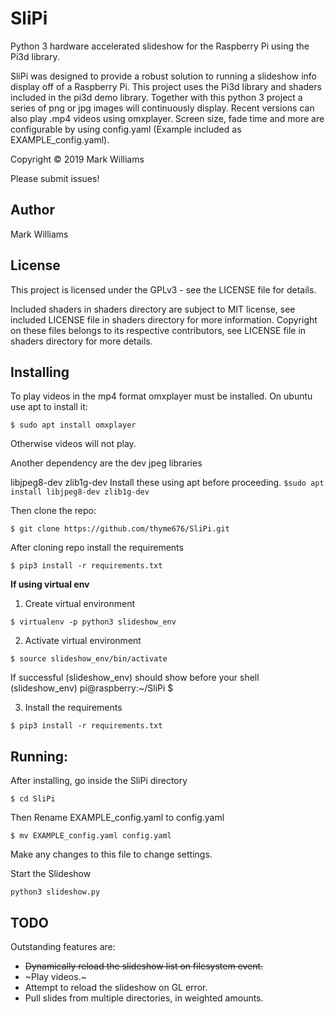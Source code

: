 # SliPi
Python 3 hardware accelerated slideshow for the Raspberry Pi using the Pi3d library.

SliPi was designed to provide a robust solution to running a slideshow info display off
of a Raspberry Pi. This project uses the Pi3d library and shaders included in the pi3d demo library.
Together with this python 3 project a series of png or jpg images will continuously display.
Recent versions can also play .mp4 videos using omxplayer.
Screen size, fade time and more are configurable by using config.yaml
(Example included as EXAMPLE_config.yaml).

Copyright © 2019 Mark Williams

Please submit issues!

## Author
Mark Williams

## License

This project is licensed under the GPLv3 - see the LICENSE file for details.

Included shaders in shaders directory are subject to MIT license, see included LICENSE file
in shaders directory for more information. Copyright on these files belongs to its respective
contributors, see LICENSE file in shaders directory for more details.

## Installing
To play videos in the mp4 format omxplayer must be installed.
On ubuntu use apt to install it:

`$ sudo apt install omxplayer`

Otherwise videos will not play.

Another dependency are the dev jpeg libraries

libjpeg8-dev zlib1g-dev
Install these using apt before proceeding. 
`$sudo apt install libjpeg8-dev zlib1g-dev`

Then clone the repo: 

`$ git clone https://github.com/thyme676/SliPi.git`

After cloning repo install the requirements

`$ pip3 install -r requirements.txt`

**If using virtual env**
1. Create virtual environment

`$ virtualenv -p python3 slideshow_env`

2. Activate virtual environment

`$ source slideshow_env/bin/activate`

If successful (slideshow_env) should show before your shell
(slideshow_env) pi@raspberry:~/SliPi $

3. Install the requirements

`$ pip3 install -r requirements.txt`


## Running:
After installing, go inside the SliPi directory

`$ cd SliPi`

Then Rename EXAMPLE_config.yaml to config.yaml

`$ mv EXAMPLE_config.yaml config.yaml`

Make any changes to this file to change settings.

Start the Slideshow

`python3 slideshow.py`

## TODO
Outstanding features are:
- ~~Dynamically reload the slideshow list on filesystem event.~~
- ~Play videos.~
- Attempt to reload the slideshow on GL error.
- Pull slides from multiple directories, in weighted amounts.
